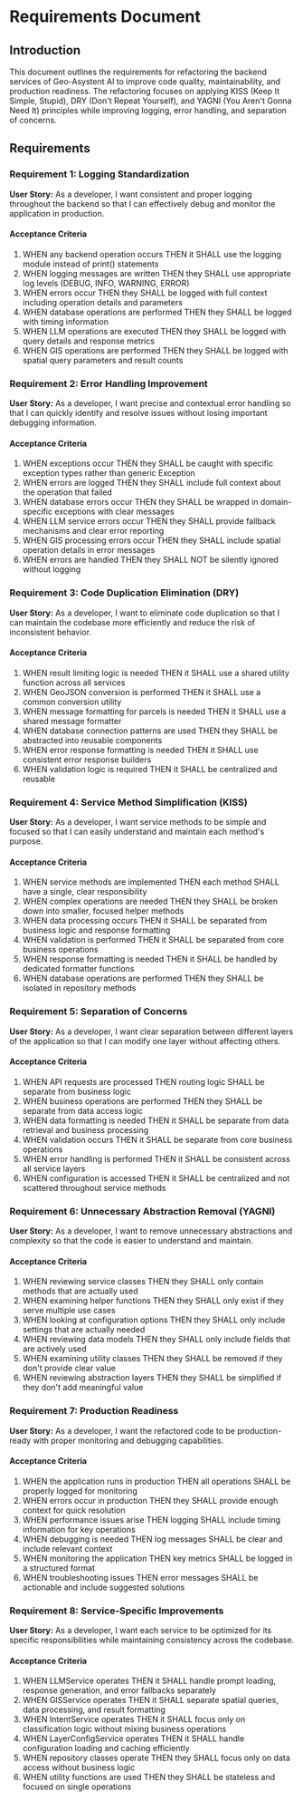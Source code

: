 # Requirements Document

## Introduction

This document outlines the requirements for refactoring the backend services of Geo-Asystent AI to improve code quality, maintainability, and production readiness. The refactoring focuses on applying KISS (Keep It Simple, Stupid), DRY (Don't Repeat Yourself), and YAGNI (You Aren't Gonna Need It) principles while improving logging, error handling, and separation of concerns.

## Requirements

### Requirement 1: Logging Standardization

**User Story:** As a developer, I want consistent and proper logging throughout the backend so that I can effectively debug and monitor the application in production.

#### Acceptance Criteria

1. WHEN any backend operation occurs THEN it SHALL use the logging module instead of print() statements
2. WHEN logging messages are written THEN they SHALL use appropriate log levels (DEBUG, INFO, WARNING, ERROR)
3. WHEN errors occur THEN they SHALL be logged with full context including operation details and parameters
4. WHEN database operations are performed THEN they SHALL be logged with timing information
5. WHEN LLM operations are executed THEN they SHALL be logged with query details and response metrics
6. WHEN GIS operations are performed THEN they SHALL be logged with spatial query parameters and result counts

### Requirement 2: Error Handling Improvement

**User Story:** As a developer, I want precise and contextual error handling so that I can quickly identify and resolve issues without losing important debugging information.

#### Acceptance Criteria

1. WHEN exceptions occur THEN they SHALL be caught with specific exception types rather than generic Exception
2. WHEN errors are logged THEN they SHALL include full context about the operation that failed
3. WHEN database errors occur THEN they SHALL be wrapped in domain-specific exceptions with clear messages
4. WHEN LLM service errors occur THEN they SHALL provide fallback mechanisms and clear error reporting
5. WHEN GIS processing errors occur THEN they SHALL include spatial operation details in error messages
6. WHEN errors are handled THEN they SHALL NOT be silently ignored without logging

### Requirement 3: Code Duplication Elimination (DRY)

**User Story:** As a developer, I want to eliminate code duplication so that I can maintain the codebase more efficiently and reduce the risk of inconsistent behavior.

#### Acceptance Criteria

1. WHEN result limiting logic is needed THEN it SHALL use a shared utility function across all services
2. WHEN GeoJSON conversion is performed THEN it SHALL use a common conversion utility
3. WHEN message formatting for parcels is needed THEN it SHALL use a shared message formatter
4. WHEN database connection patterns are used THEN they SHALL be abstracted into reusable components
5. WHEN error response formatting is needed THEN it SHALL use consistent error response builders
6. WHEN validation logic is required THEN it SHALL be centralized and reusable

### Requirement 4: Service Method Simplification (KISS)

**User Story:** As a developer, I want service methods to be simple and focused so that I can easily understand and maintain each method's purpose.

#### Acceptance Criteria

1. WHEN service methods are implemented THEN each method SHALL have a single, clear responsibility
2. WHEN complex operations are needed THEN they SHALL be broken down into smaller, focused helper methods
3. WHEN data processing occurs THEN it SHALL be separated from business logic and response formatting
4. WHEN validation is performed THEN it SHALL be separated from core business operations
5. WHEN response formatting is needed THEN it SHALL be handled by dedicated formatter functions
6. WHEN database operations are performed THEN they SHALL be isolated in repository methods

### Requirement 5: Separation of Concerns

**User Story:** As a developer, I want clear separation between different layers of the application so that I can modify one layer without affecting others.

#### Acceptance Criteria

1. WHEN API requests are processed THEN routing logic SHALL be separate from business logic
2. WHEN business operations are performed THEN they SHALL be separate from data access logic
3. WHEN data formatting is needed THEN it SHALL be separate from data retrieval and business processing
4. WHEN validation occurs THEN it SHALL be separate from core business operations
5. WHEN error handling is performed THEN it SHALL be consistent across all service layers
6. WHEN configuration is accessed THEN it SHALL be centralized and not scattered throughout service methods

### Requirement 6: Unnecessary Abstraction Removal (YAGNI)

**User Story:** As a developer, I want to remove unnecessary abstractions and complexity so that the code is easier to understand and maintain.

#### Acceptance Criteria

1. WHEN reviewing service classes THEN they SHALL only contain methods that are actually used
2. WHEN examining helper functions THEN they SHALL only exist if they serve multiple use cases
3. WHEN looking at configuration options THEN they SHALL only include settings that are actually needed
4. WHEN reviewing data models THEN they SHALL only include fields that are actively used
5. WHEN examining utility classes THEN they SHALL be removed if they don't provide clear value
6. WHEN reviewing abstraction layers THEN they SHALL be simplified if they don't add meaningful value

### Requirement 7: Production Readiness

**User Story:** As a developer, I want the refactored code to be production-ready with proper monitoring and debugging capabilities.

#### Acceptance Criteria

1. WHEN the application runs in production THEN all operations SHALL be properly logged for monitoring
2. WHEN errors occur in production THEN they SHALL provide enough context for quick resolution
3. WHEN performance issues arise THEN logging SHALL include timing information for key operations
4. WHEN debugging is needed THEN log messages SHALL be clear and include relevant context
5. WHEN monitoring the application THEN key metrics SHALL be logged in a structured format
6. WHEN troubleshooting issues THEN error messages SHALL be actionable and include suggested solutions

### Requirement 8: Service-Specific Improvements

**User Story:** As a developer, I want each service to be optimized for its specific responsibilities while maintaining consistency across the codebase.

#### Acceptance Criteria

1. WHEN LLMService operates THEN it SHALL handle prompt loading, response generation, and error fallbacks separately
2. WHEN GISService operates THEN it SHALL separate spatial queries, data processing, and result formatting
3. WHEN IntentService operates THEN it SHALL focus only on classification logic without mixing business operations
4. WHEN LayerConfigService operates THEN it SHALL handle configuration loading and caching efficiently
5. WHEN repository classes operate THEN they SHALL focus only on data access without business logic
6. WHEN utility functions are used THEN they SHALL be stateless and focused on single operations